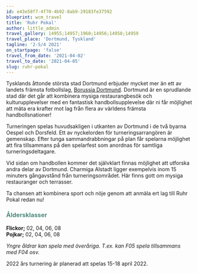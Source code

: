 ```yaml
---
id: e43e58f7-4f70-4b92-8ab9-29183fe37592
blueprint: wcm_travel
title: 'Ruhr Pokal'
author: little_admin
travel_gallery: 14955;14957;1960;14956;14958;14959
travel_place: 'Dortmund, Tyskland'
tagline: '2-5/4 2021'
on_startpage: 'false'
travel_from_date: '2021-04-02'
travel_to_date: '2021-04-05'
slug: ruhr-pokal
---
```

<p>Tysklands åttonde största stad Dortmund erbjuder mycket mer än ett av landets främsta fotbollslag, <a href="http://olka.se/fotbollsresor/bundesliga/dortmund/borussia-dortmund/">Borussia Dortmund</a>. Dortmund är en sprudlande stad där det går att kombinera mysiga restaurangbesök och kulturupplevelser med en fantastisk handbollsupplevelse där ni får möjlighet att mäta era krafter mot lag från flera av världens främsta handbollsnationer!</p>
<p>Turneringen spelas huvudsakligen i utkanten av Dortmund i de två byarna Oespel och Dorsfeld. Ett av nyckelorden för turneringsarrangören är gemenskap. Efter tunga sammandrabbningar på plan får spelarna möjlighet att fira tillsammans på den spelarfest som anordnas för samtliga turneringsdeltagare.</p>
<p>Vid sidan om handbollen kommer det självklart finnas möjlighet att utforska andra delar av Dortmund. Charmiga Alstadt ligger exempelvis inom 15 minuters gångavstånd från turneringsområdet. Här finns gott om mysiga restauranger och terrasser.</p>
<p>Ta chansen att kombinera sport och nöje genom att anmäla ert lag till Ruhr Pokal redan nu!</p>
<h3><span style="color: #4a8a7b;">Åldersklasser</span></h3>
<p><strong>Flickor;</strong> 02, 04, 06, 08<br />
<strong>Pojkar;</strong> 02, 04, 06, 08</p>
<p><em>Yngre åldrar kan spela med överåriga. T.ex. kan F05 spela tillsammans med F04 osv.</em></p>
<p>2022 års turnering är planerad att spelas 15-18 april 2022.</p>
